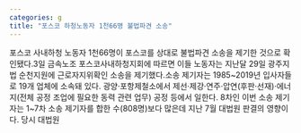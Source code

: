 ```yaml
---
categories: g
title: "포스코 하청노동자 1천66명 불법파견 소송"
---
```

포스코 사내하청 노동자 1천66명이 포스코를 상대로 불법파견 소송을 제기한 것으로 확인됐다.3일 금속노조 포스코사내하청지회에 따르면 이들 노동자는 지난달 29일 광주지법 순천지원에 근로자지위확인 소송을 제기했다.소송 제기자는 1985~2019년 입사자들로 19개 업체에 소속돼 있다. 광양·포항제철소에서 제선·제강·연주·압연(후판·선재)·에너지(전체 공정 조업에 필요한 동력 관련 업무) 공정 등에서 일한다. 8차인 이번 소송 제기자는 1~7차 소송 제기자를 합한 수(808명)보다 많은데 지난 7월 대법원 판결의 영향이다. 당시 대법원